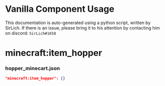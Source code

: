 # Vanilla Component Usage
This documentation is auto-generated using a python script, written by SirLich. If there is an issue, please bring it to his attention by contacting him on discord: `SirLich#1658`

# minecraft:item_hopper
### hopper_minecart.json
```JSON
"minecraft:item_hopper": {}
```

